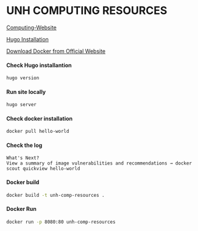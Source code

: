 # UNH COMPUTING RESOURCES

[Computing-Website](https://unh-comp-resources.github.io/unh-comp-resources/)

[Hugo Installation](https://github.com/gohugoio/hugo/releases)

[Download Docker from Official Website](https://www.docker.com/get-started/)

#### Check Hugo installantion
```sh
hugo version
```

#### Run site locally
```sh
hugo server
```

#### Check docker installation
```sh
docker pull hello-world
```
#### Check the log
    What's Next? 
    View a summary of image vulnerabilities and recommendations → docker scout quickview hello-world
#### Docker build
```sh
docker build -t unh-comp-resources .
```
#### Docker Run
```sh
docker run -p 8080:80 unh-comp-resources
```